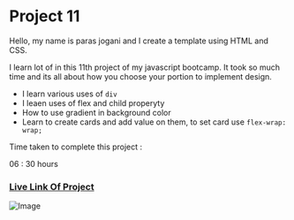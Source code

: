 # Project 11
Hello, my name is paras jogani and I create a template using HTML and CSS.

I learn lot of in this 11th project of my javascript bootcamp. It took so much time and its all about how you choose your portion to implement design.

- I learn various uses of `div`
- I leaen uses of flex and child properyty
- How to use gradient in background color
- Learn to create cards and add value on them, to set card use `flex-wrap: wrap;`

Time taken to complete this project :

06 : 30 hours

### [Live Link Of Project](https://html-css-proj11.netlify.app)
![Image](https://img.shields.io/badge/HTML-CSS-green)